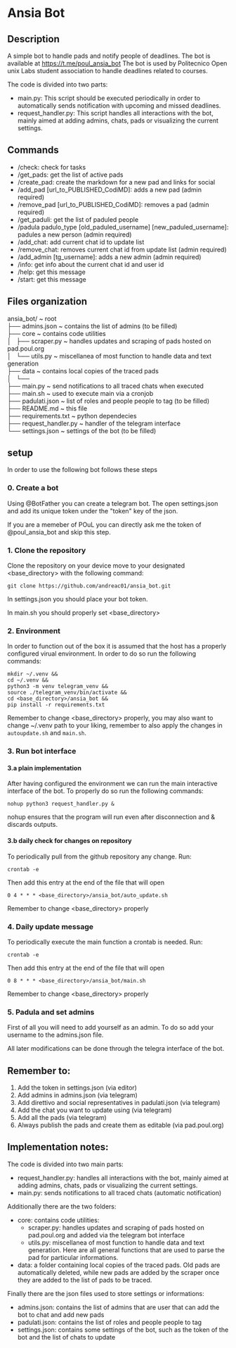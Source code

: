 # Ansia Bot

## Description

A simple bot to handle pads and notify people of deadlines.
The bot is available at https://t.me/poul_ansia_bot
The bot is used by Politecnico Open unix Labs student association to handle deadlines related to courses.

The code is divided into two parts:
- main.py: This script should be executed periodically in order to automatically sends notification with upcoming and missed deadlines. 
- request_handler.py: This script handles all interactions with the bot, mainly aimed at adding admins, chats, pads or visualizing the current settings.

## Commands

 - /check:  check for tasks
 - /get_pads:  get the list of active pads
 - /create_pad:  create the markdown for a new pad and links for social
 - /add_pad [url_to_PUBLISHED_CodiMD]:  adds a new pad (admin required)
 - /remove_pad [url_to_PUBLISHED_CodiMD]:  removes a pad (admin required)
 - /get_paduli:  get the list of paduled people
 - /padula padulo_type [old_paduled_username] [new_paduled_username]:  padules a new person (admin required)
 - /add_chat:  add current chat id to update list
 - /remove_chat:  removes current chat id from update list (admin required)
 - /add_admin [tg_username]:  adds a new admin (admin required)
 - /info:  get info about the current chat id and user id
 - /help:  get this message
 - /start:  get this message

## Files organization

ansia_bot/  			~ root <br>
├── admins.json 	~ contains the list of admins (to be filled)  <br>
├── core  				~ contains code utilities <br>
│   ├── scraper.py  	~ handles updates and scraping of pads hosted on pad.poul.org <br>
│   └── utils.py  		~ miscellanea of most function to handle data and text generation <br>
├── data 				~ contains local copies of the traced pads <br>
│   └──  <br>
├── main.py 			~ send notifications to all traced chats when executed <br>
├── main.sh  			~ used to execute main via a cronjob <br>
├── padulati.json  		~ list of roles and people people to tag (to be filled) <br> 
├── README.md  			~ this file <br>
├── requirements.txt  	~ python dependecies  <br>
├── request_handler.py	~ handler of the telegram interface  <br>
└── settings.json		~ settings of the bot (to be filled) <br>

## setup

In order to use the following bot follows these steps

### 0. Create a bot

Using @BotFather you can create a telegram bot. The open settings.json and add its unique token under the "token" key of the json.

If you are a memeber of POuL you can directly ask me the token of @poul_ansia_bot and skip this step.

### 1. Clone the repository

Clone the repository on your device move to your designated <base_directory> with the following command:

`git clone https://github.com/andreac01/ansia_bot.git`

In settings.json you should place your bot token. 

In main.sh you should properly set <base_directory>

### 2. Environment

In order to function out of the box it is assumed that the host has a properly configured virual environment. In order to do so run the following commands:

```
mkdir ~/.venv &&
cd ~/.venv &&
python3 -m venv telegram_venv &&
source ./telegram_venv/bin/activate &&
cd <base_directory>/ansia_bot &&
pip install -r requirements.txt
```

Remember to change <base_directory> properly, you may also want to change ~/.venv path to your liking, remember to also apply the changes in `autoupdate.sh` and `main.sh`.

### 3. Run bot interface

#### 3.a plain implementation

After having configured the environment we can run the main interactive interface of the bot. To properly do so run the following commands:

```
nohup python3 request_handler.py &
```

nohup ensures that the program will run even after disconnection and & discards outputs.

#### 3.b daily check for changes on repository
To periodically pull from the github repository any change. Run:
```
crontab -e
```
Then add this entry at the end of the file that will open

`0 4 * * * <base_directory>/ansia_bot/auto_update.sh`

Remember to change <base_directory> properly

### 4. Daily update message

To periodically execute the main function a crontab is needed. Run:
```
crontab -e
```
Then add this entry at the end of the file that will open

`0 8 * * * <base_directory>/ansia_bot/main.sh`

Remember to change <base_directory> properly

### 5. Padula and set admins

First of all you will need to add yourself as an admin. To do so add your username to the admins.json file.

All later modifications can be done through the telegra interface of the bot.

## Remember to:

1. Add the token in settings.json (via editor)
2. Add admins in admins.json (via telegram)
3. Add direttivo and social representatives in padulati.json (via telegram)
4. Add the chat you want to update using (via telegram)
5. Add all the pads (via telegram)
6. Always publish the pads and create them as editable (via pad.poul.org)


## Implementation notes:

The code is divided into two main parts: 
- request_handler.py: handles all interactions with the bot, mainly aimed at adding admins, chats, pads or visualizing the current settings.
- main.py: sends notifications to all traced chats (automatic notification)

Additionally there are the two folders:
- core: contains code utilities:
  - scraper.py: handles updates and scraping of pads hosted on pad.poul.org and added via the telegram bot interface
  - utils.py: miscellanea of most function to handle data and text generation. Here are all general functions that are used to parse the pad for particular informations.
- data: a folder containing local copies of the traced pads. Old pads are automatically deleted, while new pads are added by the scraper once they are added to the list of pads to be traced.
  
Finally there are the json files used to store settings or informations:
- admins.json: contains the list of admins that are user that can add the bot to chat and add new pads
- padulati.json: contains the list of roles and people people to tag
- settings.json: contains some settings of the bot, such as the token of the bot and the list of chats to update
